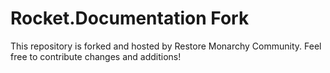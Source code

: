 # Rocket.Documentation Fork
This repository is forked and hosted by Restore Monarchy Community. Feel free to contribute changes and additions!
